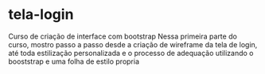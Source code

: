 # tela-login
Curso de criação de interface com bootstrap
Nessa primeira parte do curso, mostro passo a passo desde a criação de wireframe da tela de login, até toda estilização personalizada e o processo de adequação utilizando o booststrap e uma folha de estilo propria
